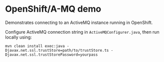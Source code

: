 # OpenShift/A-MQ demo

Demonstrates connecting to an ActiveMQ instance running in OpenShift.

Configure ActiveMQ connection string in `ActiveMQConfigurer.java`, then run locally using:

    mvn clean install exec:java -Djavax.net.ssl.trustStore=path/to/trustStore.ts -Djavax.net.ssl.trustStorePassword=yourpass

